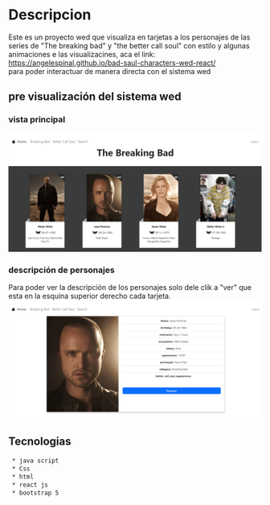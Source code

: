 # Descripcion 
  Este es un proyecto wed  que  visualiza en tarjetas a los  personajes de las series de "The breaking bad" y "the better
  call soul" con estilo y algunas animaciones e las visualizacines, aca el link: https://angelespinal.github.io/bad-saul-characters-wed-react/  
  para poder interactuar de manera directa con el sistema wed
  
  ## pre visualización del sistema wed
  ### vista principal
  ![Descripción de la imagen](/preview.png)
  ### descripción de personajes
  Para poder ver la descripción de los personajes solo dele clik a "ver" que esta en la esquina superior derecho cada tarjeta.
  ![Descripción de la imagen](/ver.png)
  ## Tecnologias
     * java script
     * Css
     * html
     * react js
     * bootstrap 5

  
  
